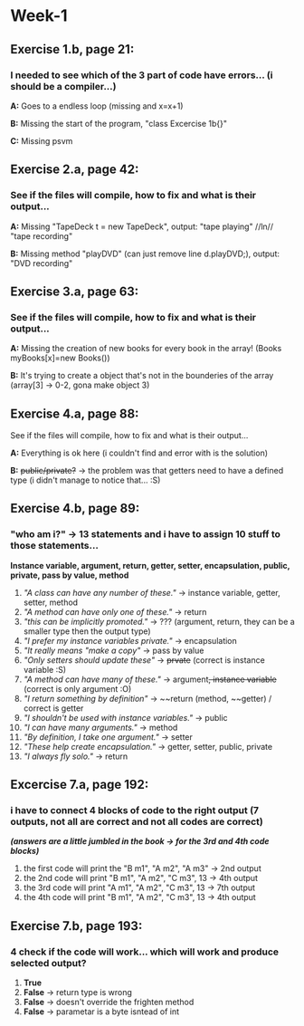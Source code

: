 # Week-1

## Exercise 1.b, page 21:
### I needed to see which of the 3 part of code have errors... (i should be a compiler...)

**A:** Goes to a endless loop (missing and x=x+1)

**B:** Missing the start of the program, "class Excercise 1b{}"

**C:** Missing psvm

## Exercise 2.a, page 42:
### See if the files will compile, how to fix and what is their output...

**A:**  Missing "TapeDeck t = new TapeDeck", output: "tape playing" //ln// "tape recording" 

**B:**  Missing method "playDVD" (can just remove line d.playDVD;), output: "DVD recording"

## Exercise 3.a, page 63:
### See if the files will compile, how to fix and what is their output...

**A:**  Missing the creation of new books for every book in the array! (Books myBooks[x]=new Books())

**B:**  It's trying to create a object that's not in the bounderies of the array (array[3] -> 0-2, gona make object 3)

## Exercise 4.a, page 88:
See if the files will compile, how to fix and what is their output...

**A:**  Everything is ok here (i couldn't find and error with is the solution)

**B:**  ~~public/private?~~ -> the problem was that getters need to have a defined type (i didn't manage to notice that... :S)

## Exercise 4.b, page 89:
### "who am i?" -> 13 statements and i have to assign 10 stuff to those statements...
**Instance variable, argument, return, getter, setter, encapsulation, public, private, pass by value, method**


1. *"A class can have any number of these."* -> instance variable, getter, setter, method
2. *"A method can have only one of these."* -> return
3. *"this can be implicitly promoted."* -> ??? (argument, return, they can be a smaller type then the output type)
4. *"I prefer my instance variables private."* -> encapsulation
5. *"It really means "make a copy"* -> pass by value
6. *"Only setters should update these"* -> ~~prvate~~ (correct is instance variable :S)
7. *"A method can have many of these."* -> argument~~, instance variable~~ (correct is only argument :O)
8. *"I return something by definition"* -> ~~return (method, ~~getter) / correct is getter
9. *"I shouldn't be used with instance variables."* -> public
10. *"I can have many arguments."* -> method
11. *"By definition, I take one argument."* -> setter
12. *"These help create encapsulation."* -> getter, setter, public, private
13. *"I always fly solo."* -> return

## Excercise 7.a, page 192:
### i have to connect 4 blocks of code to the right output (7 outputs, not all are correct and not all codes are correct)
**_(answers are a little jumbled in the book -> for the 3rd and 4th code blocks)_**

1. the first code will print the "B m1", "A m2", "A m3" -> 2nd output 
2. the 2nd code will print "B m1", "A m2", "C m3", 13 -> 4th output
3. the 3rd code will print "A m1", "A m2", "C m3", 13 -> 7th output 
4. the 4th code will print "B m1", "A m2", "C m3", 13 -> 4th output

## Exercise 7.b, page 193:
### 4 check if the code will work... which will work and produce selected output?

1. **True**
2. **False** -> return type is wrong
3. **False** -> doesn't override the frighten method
4. **False** -> parametar is a byte isntead of int